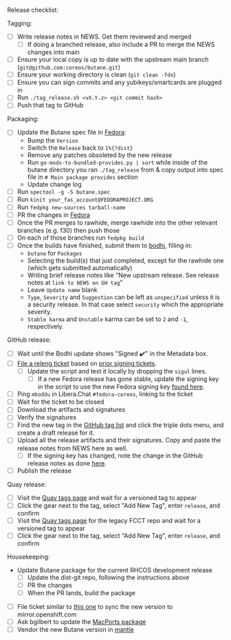 Release checklist:

Tagging:
 - [ ] Write release notes in NEWS. Get them reviewed and merged
     - [ ] If doing a branched release, also include a PR to merge the NEWS changes into main
 - [ ] Ensure your local copy is up to date with the upstream main branch (`git@github.com:coreos/butane.git`)
 - [ ] Ensure your working directory is clean (`git clean -fdx`)
 - [ ] Ensure you can sign commits and any yubikeys/smartcards are plugged in
 - [ ] Run `./tag_release.sh <vX.Y.z> <git commit hash>`
 - [ ] Push that tag to GitHub

Packaging:
 - [ ] Update the Butane spec file in [Fedora](https://src.fedoraproject.org/rpms/butane):
   - Bump the `Version`
   - Switch the `Release` back to `1%{?dist}`
   - Remove any patches obsoleted by the new release
   - Run `go-mods-to-bundled-provides.py | sort` while inside of the butane directory you ran `./tag_release` from & copy output into spec file in `# Main package provides` section
   - Update change log
 - [ ] Run `spectool -g -S butane.spec`
 - [ ] Run `kinit your_fas_account@FEDORAPROJECT.ORG`
 - [ ] Run `fedpkg new-sources tarball-name`
 - [ ] PR the changes in [Fedora](https://src.fedoraproject.org/rpms/butane)
 - [ ] Once the PR merges to rawhide, merge rawhide into the other relevant branches (e.g. f30) then push those
 - [ ] On each of those branches run `fedpkg build`
 - [ ] Once the builds have finished, submit them to [bodhi](https://bodhi.fedoraproject.org/updates/new), filling in:
   - `butane` for `Packages`
   - Selecting the build(s) that just completed, except for the rawhide one (which gets submitted automatically)
   - Writing brief release notes like "New upstream release. See release notes at `link to NEWS on GH tag`"
   - Leave `Update name` blank
   - `Type`, `Severity` and `Suggestion` can be left as `unspecified` unless it is a security release. In that case select `security` which the appropriate severity.
   - `Stable karma` and `Unstable` karma can be set to `2` and `-1`, respectively.

GitHub release:
 - [ ] Wait until the Bodhi update shows "Signed :heavy_check_mark:" in the Metadata box.
 - [ ] [File a releng ticket](https://pagure.io/releng/new_issue) based on [prior signing tickets](https://pagure.io/releng/issue/10158).
   - [ ] Update the script and test it locally by dropping the `sigul` lines.
     - [ ] If a new Fedora release has gone stable, update the signing key in the script to use the new Fedora signing key [found here](https://getfedora.org/security).
 - [ ] Ping `mboddu` in Libera.Chat `#fedora-coreos`, linking to the ticket
 - [ ] Wait for the ticket to be closed
 - [ ] Download the artifacts and signatures
 - [ ] Verify the signatures
 - [ ] Find the new tag in the [GitHub tag list](https://github.com/coreos/butane/tags) and click the triple dots menu, and create a draft release for it.
 - [ ] Upload all the release artifacts and their signatures. Copy and paste the release notes from NEWS here as well.
   - [ ] If the signing key has changed, note the change in the GitHub release notes as done [here](https://github.com/coreos/butane/releases/tag/v0.12.0).
 - [ ] Publish the release

Quay release:
 - [ ] Visit the [Quay tags page](https://quay.io/repository/coreos/butane?tab=tags) and wait for a versioned tag to appear
 - [ ] Click the gear next to the tag, select "Add New Tag", enter `release`, and confirm
 - [ ] Visit the [Quay tags page](https://quay.io/repository/coreos/fcct?tab=tags) for the legacy FCCT repo and wait for a versioned tag to appear
 - [ ] Click the gear next to the tag, select "Add New Tag", enter `release`, and confirm

Housekeeping:
 - Update Butane package for the current RHCOS development release
   - [ ] Update the dist-git repo, following the instructions above
   - [ ] PR the changes
   - [ ] When the PR lands, build the package
 - [ ] File ticket similar to [this one](https://issues.redhat.com/browse/ART-3043) to sync the new version to mirror.openshift.com
 - [ ] Ask bgilbert to update the [MacPorts package](https://github.com/macports/macports-ports/tree/master/sysutils/butane)
 - [ ] Vendor the new Butane version in [mantle](https://github.com/coreos/coreos-assembler/tree/main/mantle)
